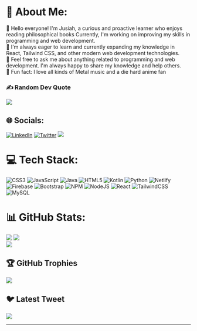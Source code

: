 # 💫 About Me:
👋 Hello everyone! I'm Jusiah, a curious and proactive learner who enjoys reading philosophical books Currently, I'm working on improving my skills in programming and web development.<br>🌱 I'm always eager to learn and currently expanding my knowledge in React, Tailwind CSS, and other modern web development technologies.<br>💬 Feel free to ask me about anything related to programming and web development. I'm always happy to share my knowledge and help others.<br>🎉 Fun fact: I love all kinds of Metal music and a die hard anime fan<br>

### ✍️ Random Dev Quote
![](https://quotes-github-readme.vercel.app/api?type=horizontal&theme=radical)

## 🌐 Socials:
[![LinkedIn](https://img.shields.io/badge/LinkedIn-%230077B5.svg?logo=linkedin&logoColor=white)](https://linkedin.com/in/jusiah-sioson-) [![Twitter](https://img.shields.io/badge/Twitter-%231DA1F2.svg?logo=Twitter&logoColor=white)](https://twitter.com/jusiahsioson) [![](https://visitcount.itsvg.in/api?id=jusiahjusiah&icon=7&color=11)](https://visitcount.itsvg.in)

# 💻 Tech Stack:
![CSS3](https://img.shields.io/badge/css3-%231572B6.svg?style=for-the-badge&logo=css3&logoColor=white) ![JavaScript](https://img.shields.io/badge/javascript-%23323330.svg?style=for-the-badge&logo=javascript&logoColor=%23F7DF1E) ![Java](https://img.shields.io/badge/java-%23ED8B00.svg?style=for-the-badge&logo=java&logoColor=white) ![HTML5](https://img.shields.io/badge/html5-%23E34F26.svg?style=for-the-badge&logo=html5&logoColor=white) ![Kotlin](https://img.shields.io/badge/kotlin-%230095D5.svg?style=for-the-badge&logo=kotlin&logoColor=white) ![Python](https://img.shields.io/badge/python-3670A0?style=for-the-badge&logo=python&logoColor=ffdd54) ![Netlify](https://img.shields.io/badge/netlify-%23000000.svg?style=for-the-badge&logo=netlify&logoColor=#00C7B7) ![Firebase](https://img.shields.io/badge/firebase-%23039BE5.svg?style=for-the-badge&logo=firebase) ![Bootstrap](https://img.shields.io/badge/bootstrap-%23563D7C.svg?style=for-the-badge&logo=bootstrap&logoColor=white) ![NPM](https://img.shields.io/badge/NPM-%23000000.svg?style=for-the-badge&logo=npm&logoColor=white) ![NodeJS](https://img.shields.io/badge/node.js-6DA55F?style=for-the-badge&logo=node.js&logoColor=white) ![React](https://img.shields.io/badge/react-%2320232a.svg?style=for-the-badge&logo=react&logoColor=%2361DAFB) ![TailwindCSS](https://img.shields.io/badge/tailwindcss-%2338B2AC.svg?style=for-the-badge&logo=tailwind-css&logoColor=white) ![MySQL](https://img.shields.io/badge/mysql-%2300f.svg?style=for-the-badge&logo=mysql&logoColor=white)
# 📊 GitHub Stats:
![](https://github-readme-stats.vercel.app/api?username=jusiahjusiah&theme=tokyonight&hide_border=false&include_all_commits=true&count_private=true)
![](https://github-readme-streak-stats.herokuapp.com/?user=jusiahjusiah&theme=tokyonight&hide_border=false)<br/>
![](https://github-readme-stats.vercel.app/api/top-langs/?username=jusiahjusiah&theme=tokyonight&hide_border=false&include_all_commits=true&count_private=true&layout=compact)

## 🏆 GitHub Trophies
![](https://github-profile-trophy.vercel.app/?username=jusiahjusiah&theme=tokyonight&no-frame=false&no-bg=false&margin-w=4)

## 🐦 Latest Tweet
[![](https://gtce.itsvg.in/api?username=jusiahsioson)](https://github.com/VishwaGauravIn/github-twitter-card-embed)



---


<!-- Proudly created with GPRM ( https://gprm.itsvg.in ) -->
